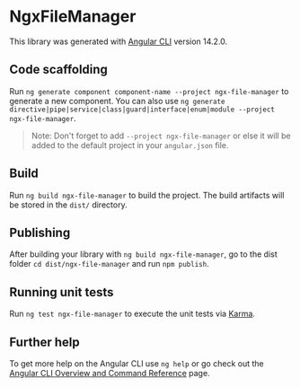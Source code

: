 # NgxFileManager

This library was generated with [Angular CLI](https://github.com/angular/angular-cli) version 14.2.0.

## Code scaffolding

Run `ng generate component component-name --project ngx-file-manager` to generate a new component. You can also use `ng generate directive|pipe|service|class|guard|interface|enum|module --project ngx-file-manager`.
> Note: Don't forget to add `--project ngx-file-manager` or else it will be added to the default project in your `angular.json` file. 

## Build

Run `ng build ngx-file-manager` to build the project. The build artifacts will be stored in the `dist/` directory.

## Publishing

After building your library with `ng build ngx-file-manager`, go to the dist folder `cd dist/ngx-file-manager` and run `npm publish`.

## Running unit tests

Run `ng test ngx-file-manager` to execute the unit tests via [Karma](https://karma-runner.github.io).

## Further help

To get more help on the Angular CLI use `ng help` or go check out the [Angular CLI Overview and Command Reference](https://angular.io/cli) page.
